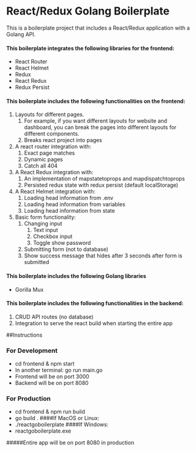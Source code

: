 # React/Redux Golang Boilerplate

This is a boilerplate project that includes a React/Redux application with a Golang API. 

#### This boilerplate integrates the following libraries for the frontend:
- React Router
- React Helmet
- Redux
- React Redux
- Redux Persist

#### This boilerplate includes the following functionalities on the frontend:
1. Layouts for different pages.
    1. For example, if you want different layouts for website and dashboard, 
    you can break the pages into different layouts for different components.
    2. Breaks react project into pages
2. A react router integration with:
    1. Exact page matches
    2. Dynamic pages
    3. Catch all 404 
3. A React Redux integration with:
    1. An implementation of mapstatetoprops and mapdispatchtoprops
    2. Persisted redux state with redux persist (default localStorage)
3. A React Helmet integration with:
    1. Loading head information from .env
    2. Loading head information from variables
    3. Loading head information from state
4. Basic form functionality:
    1. Changing input
        1. Text input
        2. Checkbox input
        3. Toggle show password
    2. Submitting form (not to database)    
    3. Show success message that hides after 3 seconds after form is submitted

#### This boilerplate includes the following Golang libraries
- Gorilla Mux

#### This boilerplate includes the following functionalities in the backend:
1. CRUD API routes (no database)
2. Integration to serve the react build when starting the entire app


##Instructions
### For Development
- cd frontend & npm start
- In another terminal: go run main.go
- Frontend will be on port 3000
- Backend will be on port 8080

### For Production
- cd frontend & npm run build
- go build .
####If MacOS or Linux:
- ./reactgoboilerplate
####If Windows:
- reactgoboilerplate.exe

#####Entire app will be on port 8080 in production

